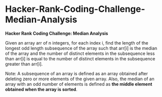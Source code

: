 # Hacker-Rank-Coding-Challenge-Median-Analysis

**Hacker Rank Coding Challenge: Median Analysis**

Given an array arr of n integers, for each index i, find the length of the longest odd length subsequence of the array such that arr[i] is the median of the array and the number of distinct elements in the
subsequence less than arr[i] is equal to the number of distinct elements in the subsequence greater than arr[i].

Note: A subsequence of an array is defined as an array obtained after deleting zero or more elements of the given array. Also, the median of an array with an odd number of elements is defined as **the middle element obtained when the array is sorted**.
